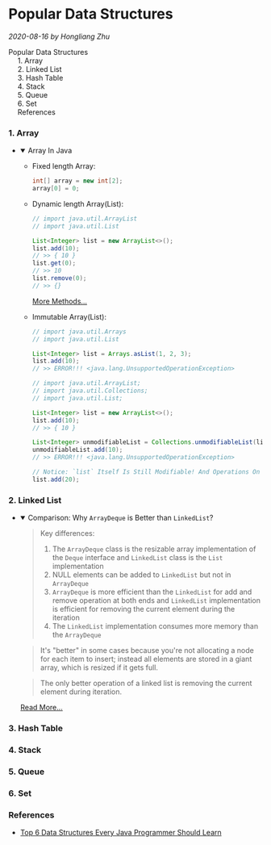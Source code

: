 # Popular Data Structures

*2020-08-16 by Hongliang Zhu*

<div id="toc">

- [Popular Data Structures](#popular-data-structures)
    - [1. Array](#1-array)
    - [2. Linked List](#2-linked-list)
    - [3. Hash Table](#3-hash-table)
    - [4. Stack](#4-stack)
    - [5. Queue](#5-queue)
    - [6. Set](#6-set)
    - [References](#references)

</div>

### 1. Array

* <details open><summary>Array In Java</summary>


  * Fixed length Array:
  
    ```java
    int[] array = new int[2];
    array[0] = 0;
    ```

  * Dynamic length Array(List):
  
    ```java
    // import java.util.ArrayList
    // import java.util.List
    
    List<Integer> list = new ArrayList<>();
    list.add(10);
    // >> { 10 }
    list.get(0);
    // >> 10
    list.remove(0);
    // >> {}
    ```
    [More Methods...](https://docs.oracle.com/javase/8/docs/api/java/util/List.html)

  * Immutable Array(List):

    ```java
    // import java.util.Arrays
    // import java.util.List

    List<Integer> list = Arrays.asList(1, 2, 3);
    list.add(10);
    // >> ERROR!!! <java.lang.UnsupportedOperationException>
    ```
    ```java
    // import java.util.ArrayList;
    // import java.util.Collections;
    // import java.util.List;

    List<Integer> list = new ArrayList<>();
    list.add(10);
    // >> { 10 }

    List<Integer> unmodifiableList = Collections.unmodifiableList(list);
    unmodifiableList.add(10);
    // >> ERROR!!! <java.lang.UnsupportedOperationException>

    // Notice: `list` Itself Is Still Modifiable! And Operations On `list` Update Both `list` And `UnmodifiableList`
    list.add(20);
    ```
  

### 2. Linked List

* <details open><summary>Comparison: Why <code>ArrayDeque</code> is Better than <code>LinkedList</code>?</summary>

  >Key differences:
  >   1. The `ArrayDeque` class is the resizable array implementation of the `Deque` interface and `LinkedList` class is the `List` implementation
  >   2. NULL elements can be added to `LinkedList` but not in `ArrayDeque`
  >   3. `ArrayDeque` is more efficient than the `LinkedList` for add and remove operation at both ends and `LinkedList` implementation is efficient for removing the current element during the iteration
  >   4. The `LinkedList` implementation consumes more memory than the `ArrayDeque`

  >It's "better" in some cases because you're not allocating a node for each item to insert; instead all elements are stored in a giant array, which is resized if it gets full.

  >The only better operation of a linked list is removing the current element during iteration.

  [Read More...](https://stackoverflow.com/questions/6163166/why-is-arraydeque-better-than-linkedlist)

### 3. Hash Table

### 4. Stack

### 5. Queue

### 6. Set

### References

* [Top 6 Data Structures Every Java Programmer Should Learn](https://www.java67.com/2013/08/ata-structures-in-java-programming-array-linked-list-map-set-stack-queue.html)
